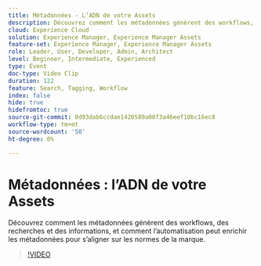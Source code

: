 ```yaml
---
title: Métadonnées - L’ADN de votre Assets
description: Découvrez comment les métadonnées génèrent des workflows, des recherches et des informations, et comment l’automatisation peut enrichir les métadonnées pour s’aligner sur les normes de la marque.
cloud: Experience Cloud
solution: Experience Manager, Experience Manager Assets
feature-set: Experience Manager, Experience Manager Assets
role: Leader, User, Developer, Admin, Architect
level: Beginner, Intermediate, Experienced
type: Event
doc-type: Video Clip
duration: 122
feature: Search, Tagging, Workflow
index: false
hide: true
hidefromtoc: true
source-git-commit: 0d93dab6ccdae1420589a00f3a46eef10bc16ec8
workflow-type: tm+mt
source-wordcount: '50'
ht-degree: 0%

---
```



# Métadonnées : l’ADN de votre Assets

Découvrez comment les métadonnées génèrent des workflows, des recherches et des informations, et comment l’automatisation peut enrichir les métadonnées pour s’aligner sur les normes de la marque.

>[!VIDEO](https://video.tv.adobe.com/v/3461967/?learn=on&enablevpops&captions=fre_fr)
